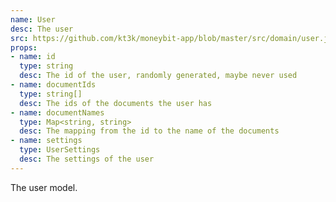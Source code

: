 ```yaml
---
name: User
desc: The user
src: https://github.com/kt3k/moneybit-app/blob/master/src/domain/user.js
props:
- name: id
  type: string
  desc: The id of the user, randomly generated, maybe never used
- name: documentIds
  type: string[]
  desc: The ids of the documents the user has
- name: documentNames
  type: Map<string, string>
  desc: The mapping from the id to the name of the documents
- name: settings
  type: UserSettings
  desc: The settings of the user
---
```


The user model.
